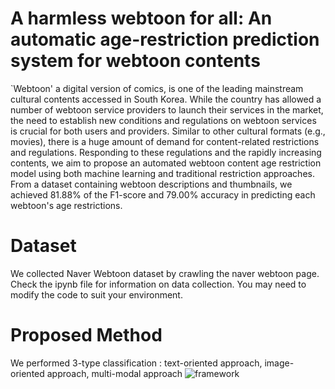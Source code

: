 # A harmless webtoon for all: An automatic age-restriction prediction system for webtoon contents

`Webtoon' a digital version of comics, is one of the leading mainstream cultural contents accessed in South Korea. While the country has allowed a number of webtoon service providers to launch their services in the market, the need to establish new conditions and regulations on webtoon services is crucial for both users and providers. Similar to other cultural formats (e.g., movies), there is a huge amount of demand for content-related restrictions and regulations. Responding to these regulations and the rapidly increasing contents, we aim to propose an automated webtoon content age restriction model using both machine learning and traditional restriction approaches. From a dataset containing webtoon descriptions and thumbnails, we achieved 81.88\% of the F1-score and 79.00\% accuracy in predicting each webtoon's age restrictions. 

# Dataset

We collected Naver Webtoon dataset by crawling the naver webtoon page. 
Check the ipynb file for information on data collection. You may need to modify the code to suit your environment.

# Proposed Method

We performed 3-type classification : text-oriented approach, image-oriented approach, multi-modal approach
![framework](https://user-images.githubusercontent.com/96400041/193738978-adb747dc-0a2b-4aff-8e9d-f6d31d8d8205.png)
